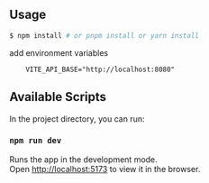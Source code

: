 ## Usage

```bash
$ npm install # or pnpm install or yarn install
```

add environment variables

```env
    VITE_API_BASE="http://localhost:8080"
```


## Available Scripts

In the project directory, you can run:

### `npm run dev`

Runs the app in the development mode.<br>
Open [http://localhost:5173](http://localhost:5173) to view it in the browser.